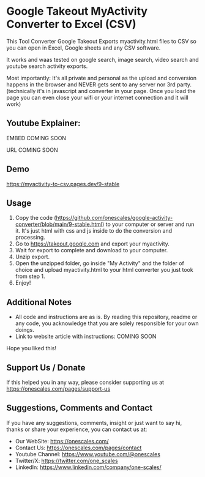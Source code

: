 # Google Takeout MyActivity Converter to Excel (CSV)
This Tool Converter Google Takeout Exports myactivity.html files to CSV so you can open in Excel, Google sheets and any CSV software.

It works and waas tested on google search, image search, video search and youtube search activity exports.

Most importantly: It's all private and personal as the upload and conversion happens in the browser and NEVER gets sent to any server nor 3rd party. (technically it's in javascript and converter in your page. Once you load the page you can even close your wifi or your internet connection and it will work)



## Youtube Explainer: 
EMBED COMING SOON

URL COMING SOON

## Demo

https://myactivity-to-csv.pages.dev/9-stable

## Usage

1. Copy the code (https://github.com/onescales/google-activity-converter/blob/main/9-stable.html) to your computer or server and run it. It's just html with css and js inside to do the conversion and processing.
2. Go to https://takeout.google.com and export your myactivity.
3. Wait for export to complete and download to your computer.
4. Unzip export.
5. Open the unzipped folder, go inside "My Activity" and the folder of choice and upload myactivity.html to your html converter you just took from step 1.
6. Enjoy!



## Additional Notes
- All code and instructions are as is. By reading this repository, readme or any code, you acknowledge that you are solely responsible for your own doings.
- Link to website article with instructions: COMING SOON

Hope you liked this!

## Support Us / Donate
If this helped you in any way, please consider supporting us at https://onescales.com/pages/support-us

## Suggestions, Comments and Contact
If you have any suggestions, comments, insight or just want to say hi, thanks or share your experience, you can contact us at:
- Our WebSite: https://onescales.com/
- Contact Us: https://onescales.com/pages/contact
- Youtube Channel: https://www.youtube.com/@onescales
- Twitter/X: https://twitter.com/one_scales
- LinkedIn: https://www.linkedin.com/company/one-scales/
